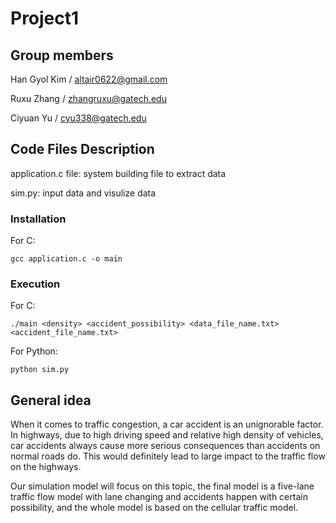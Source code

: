 # Project1

## Group members

Han Gyol Kim / altair0622@gmail.com

Ruxu Zhang / zhangruxu@gatech.edu

Ciyuan Yu / cyu338@gatech.edu

## Code Files Description

application.c file: system building file to extract data

sim.py: input data and visulize data


### Installation

For C:

```
gcc application.c -o main
```

### Execution

For C:

```
./main <density> <accident_possibility> <data_file_name.txt> <accident_file_name.txt>
```

For Python:

```
python sim.py
```

## General idea

When it comes to traffic congestion, a car accident is an unignorable factor. In highways, due to high driving speed and relative high density of vehicles, car accidents always cause more serious consequences than accidents on normal roads do. This would definitely lead to large impact to the traffic flow on the highways.
  
Our simulation model will focus on this topic, the final model is a five-lane traffic flow model with lane changing and accidents happen with certain possibility, and the whole model is based on the cellular traffic model.
